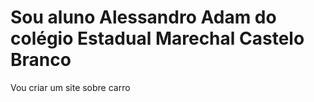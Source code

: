 # Sou aluno Alessandro Adam do colégio Estadual Marechal Castelo Branco
Vou criar um  site sobre carro
